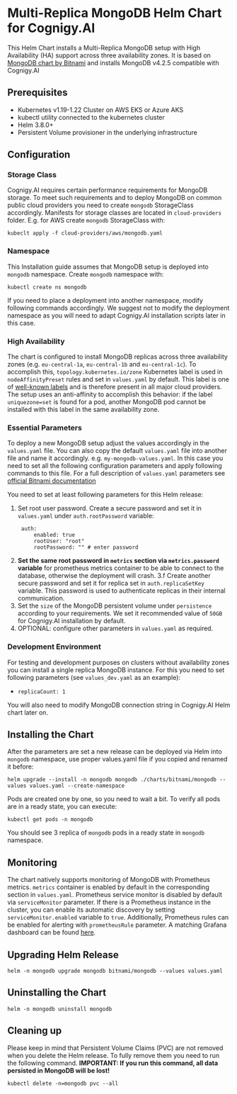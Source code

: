 # Multi-Replica MongoDB Helm Chart for Cognigy.AI
This Helm Chart installs a Multi-Replica MongoDB setup with High Availability (HA) support across three availability zones. It is based on [MongoDB chart by Bitnami](https://github.com/bitnami/charts/tree/master/bitnami/mongodb) and installs MongoDB v4.2.5 compatible with Cognigy.AI

## Prerequisites
- Kubernetes v1.19-1.22 Cluster on AWS EKS or Azure AKS 
- kubectl utility connected to the kubernetes cluster
- Helm 3.8.0+
- Persistent Volume provisioner in the underlying infrastructure

## Configuration 
### Storage Class
Cognigy.AI requires certain performance requirements for MongoDB storage. To meet such requirements and to deploy MongoDB on common public cloud providers you need to create `mongodb` StorageClass accordingly. Manifests for storage classes are located in `cloud-providers` folder. E.g. for AWS create `mongodb` StorageClass with:
   ```
   kubeclt apply -f cloud-providers/aws/mongodb.yaml
   ```
### Namespace
This Installation guide assumes that MongoDB setup is deployed into `mongodb` namespace. Create `mongodb` namespace with:
```
kubectl create ns mongodb
```
If you need to place a deployment into another namespace, modify following commands accordingly. We suggest not to modify the deployment namespace as you will need to adapt Cognigy.AI installation scripts later in this case.

### High Availability
The chart is configured to install MongoDB replicas across three availability zones (e.g. `eu-central-1a`, `eu-central-1b` and `eu-central-1c`). To accomplish this, `topology.kubernetes.io/zone` Kubernetes label is used in `nodeAffinityPreset` rules and set in `values.yaml` by default. This label is one of [well-known labels](https://kubernetes.io/docs/reference/labels-annotations-taints/#topologykubernetesiozone) and is therefore present in all major cloud providers. The setup uses an anti-affinity to accomplish this behavior: if the label `uniquezone=set` is found for a pod, another MongoDB pod cannot be installed with this label in the same availability zone.

### Essential Parameters
To deploy a new MongoDB setup adjust the values accordingly in the `values.yaml` file. You can also copy the default `values.yaml` file into another file and name it accordingly. e.g. `my-mongodb-values.yaml`. In this case you need to set all the following configuration parameters and apply following commands to this file. For a full description of `values.yaml` parameters see [official Bitnami documentation](https://github.com/bitnami/charts/tree/master/bitnami/mongodb)

You need to set at least following parameters for this Helm release:
1. Set root user password. Create a secure password and set it in `values.yaml` under `auth.rootPassword` variable:
   ```
    auth:
        enabled: true
        rootUser: "root"
        rootPassword: "" # enter password

   ```
2. **Set the same root password in `metrics` section via `metrics.password` variable** for prometheus metrics container to be able to connect to the database, otherwise the deployment will crash.
3.f Create another secure password and set it for replica set in `auth.replicaSetKey` variable. This password is used to authenticate replicas in their internal communication.
4. Set the `size` of the MongoDB persistent volume under `persistence` according to your requirements. We set it recommended value of `50GB` for Cognigy.AI installation by default.
5. OPTIONAL: configure other parameters in `values.yaml` as required. 

### Development Environment
For testing and development purposes on clusters without availability zones you can install a single replica MongoDB instance. For this you need to set following parameters (see `values_dev.yaml` as an example): 
* `replicaCount: 1`

You will also need to modify MongoDB connection string in Cognigy.AI Helm chart later on.

## Installing the Chart
After the parameters are set a new release can be deployed via Helm into `mongodb` namespace, use proper values.yaml file if you copied and renamed it before:
```
helm upgrade --install -n mongodb mongodb ./charts/bitnami/mongodb --values values.yaml --create-namespace
```
Pods are created one by one, so you need to wait a bit. To verify all pods are in a ready state, you can execute:
```
kubectl get pods -n mongodb
```
You should see 3 replica of `mongodb` pods in a ready state in `mongodb` namespace.

## Monitoring
The chart natively supports monitoring of MongoDB with Prometheus metrics. `metrics` container is enabled by default in the corresponding section in `values.yaml`. Prometheus service monitor is disabled by default via `serviceMonitor` parameter. If there is a Prometheus instance in the cluster, you can enable its automatic discovery by setting `serviceMonitor.enabled` variable to `true`. Additionally, Prometheus rules can be enabled for alerting with `prometheusRule` parameter. A matching Grafana dashboard can be found [here](https://grafana.com/grafana/dashboards/7353).

## Upgrading Helm Release
```
helm -n mongodb upgrade mongodb bitnami/mongodb --values values.yaml
```

## Uninstalling the Chart
```
helm -n mongodb uninstall mongodb
```
## Cleaning up
Please keep in mind that Persistent Volume Claims (PVC) are not removed when you delete the Helm release. To fully remove them you need to run the following command. **IMPORTANT: If you run this command, all data persisted in MongoDB will be lost!**
```
kubectl delete -n=mongodb pvc --all
```
